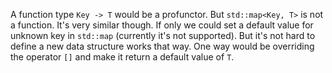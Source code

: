 A function type `Key -> T` would be a profunctor. But `std::map<Key, T>` is not a function. It's very similar though. If only we could set a default value for unknown key in `std::map` (currently it's not supported). But it's not hard to define a new data structure works that way. One way would be overriding the operator `[]` and make it return a default value of `T`.
